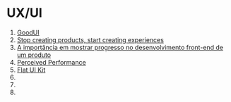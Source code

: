 # UX/UI

1. [GoodUI](http://www.goodui.org/)
1. [Stop creating products, start creating experiences](https://medium.com/@bernarddeluna/stop-creating-products-start-creating-experiences-9dad6c1ea1e8)
1. [A importância em mostrar progresso no desenvolvimento front-end de um produto](http://arquiteturadeinformacao.com/mercado-e-carreira/a-importancia-em-mostrar-progresso-no-desenvolvimento-front-end-de-um-produto/)
1. [Perceived Performance](https://www.youtube.com/watch?v=6IBvRPKskpA)
1. [Flat UI Kit](https://dribbble.com/shots/947782-Freebie-PSD-Flat-UI-Kit/attachments/107093)
1. []()
1. []()
1. []()